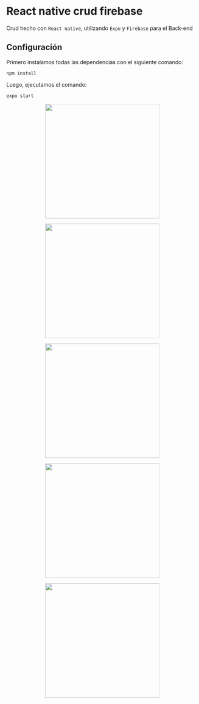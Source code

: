 # React native crud firebase

Crud hecho con `React native`, utilizando `Expo` y `Firebase` para el Back-end

## Configuración

Primero instalamos todas las dependencias con el siguiente comando:
``` 
npm install
```

Luego, ejecutamos el comando:
```
expo start
```
<p align="center">
  <img src="https://user-images.githubusercontent.com/65865555/113342645-1ddbdd80-9305-11eb-8f14-6b321e3ad5d8.jpg" width="300">
</p>

<p align="center">
  <img src="https://user-images.githubusercontent.com/65865555/113343128-c68a3d00-9305-11eb-8ee9-2fcc4450e054.jpg" width="300">
</p>

<p align="center">
  <img src="https://user-images.githubusercontent.com/65865555/113343189-de61c100-9305-11eb-9752-898faec79b31.jpg" width="300">
</p>

<p align="center">
  <img src="https://user-images.githubusercontent.com/65865555/113343258-f6d1db80-9305-11eb-98ac-c6cd3722170e.jpg" width="300">
</p>

<p align="center">
  <img src="https://user-images.githubusercontent.com/65865555/113343290-07825180-9306-11eb-854c-8ed5d86993c9.jpg" width="300">
</p>
